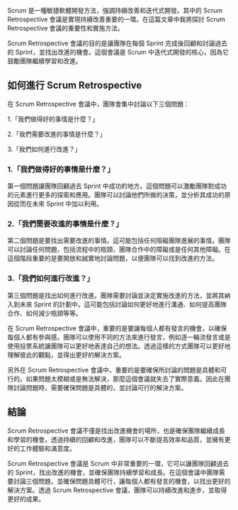 Scrum 是一種敏捷軟體開發方法，強調持續改善和迭代式開發。其中的 Scrum Retrospective 會議是實現持續改善重要的一環。在這篇文章中我將探討 Scrum Retrospective 會議的重要性和實施方法。

Scrum Retrospective 會議的目的是讓團隊在每個 Sprint 完成後回顧和討論過去的 Sprint，並找出改進的機會。這個會議是 Scrum 中迭代式開發的核心，因為它鼓勵團隊繼續學習和改進。

## 如何進行 Scrum Retrospective

在 Scrum Retrospective 會議中，團隊會集中討論以下三個問題：

1.「我們做得好的事情是什麼？」

2.「我們需要改進的事情是什麼？」

3.「我們如何進行改進？」

### 1.「我們做得好的事情是什麼？」

第一個問題讓團隊回顧過去 Sprint 中成功的地方。這個問題可以激勵團隊對成功的元素進行更多的探索和應用。團隊可以討論他們所做的決策，並分析其成功的原因從而在未來 Sprint 中加以利用。

### 2.「我們需要改進的事情是什麼？」

第二個問題是要找出需要改進的事情。這可能包括任何阻礙團隊進展的事情。團隊可以討論任何問題，包括流程中的瓶頸，團隊合作中的障礙或是任何其他障礙。在這個階段重要的是要開放和誠實地討論問題，以便團隊可以找到改進的方法。

### 3.「我們如何進行改進？」

第三個問題是找出如何進行改進。團隊需要討論並決定實施改進的方法，並將其納入到未來 Sprint 的計劃中。這可能包括討論如何更好地進行溝通、如何提高團隊合作、如何減少瓶頸等等。

在 Scrum Retrospective 會議中，重要的是要讓每個人都有發言的機會，以確保每個人都有參與感。團隊可以使用不同的方法來進行發言，例如逐一輪流發言或是使用投票系統讓團隊可以更好地表達自己的想法。透過這樣的方式團隊可以更好地理解彼此的觀點，並得出更好的解決方案。

另外在 Scrum Retrospective 會議中，重要的是要確保所討論的問題是具體和可行的。如果問題太模糊或是無法解決，那麼這個會議就失去了實際意義。因此在團隊討論問題時，需要確保問題是具體的，並討論可行的解決方案。

## 結論

Scrum Retrospective 會議不僅是找出改進機會的場所，也是確保團隊繼續成長和學習的機會。透過持續的回顧和改進，團隊可以不斷提高效率和品質，並擁有更好的工作體驗和滿意度。

Scrum Retrospective 會議是 Scrum 中非常重要的一環，它可以讓團隊回顧過去的 Sprint，找出改進的機會，並確保團隊持續學習和成長。在這個會議中團隊需要討論三個問題，並確保問題具體可行，讓每個人都有發言的機會，以找出更好的解決方案。透過 Scrum Retrospective 會議，團隊可以持續改進和進步，並取得更好的成果。